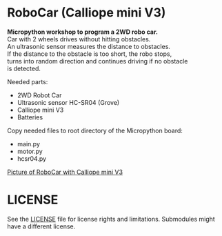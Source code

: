 # RoboCar (Calliope mini V3)

**Micropython workshop to program a 2WD robo car.**  
Car with 2 wheels drives without hitting obstacles.  
An ultrasonic sensor measures the distance to obstacles.  
If the distance to the obstacle is too short, the robo stops,  
turns into random direction and continues driving if no obstacle  
is detected.

Needed parts:
- 2WD Robot Car
- Ultrasonic sensor HC-SR04 (Grove)
- Calliope mini V3
- Batteries

Copy needed files to root directory of the Micropython board:
- main.py
- motor.py
- hcsr04.py

[Picture of RoboCar with Calliope mini V3](../../robo_car_calliope-mini-v3.jpg)

# LICENSE
See the [LICENSE](../../../../LICENSE) file for license rights and limitations.
Submodules might have a different license.
